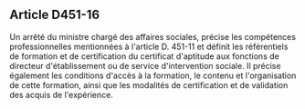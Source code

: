 ## Article D451-16

Un arrêté du ministre chargé des affaires sociales, précise les compétences professionnelles mentionnées
à l'article D. 451-11 et définit les référentiels de formation et de certification du certificat d'aptitude aux
fonctions de directeur d'établissement ou de service d'intervention sociale. Il précise également les conditions
d'accès à la formation, le contenu et l'organisation de cette formation, ainsi que les modalités de certification
et de validation des acquis de l'expérience.

